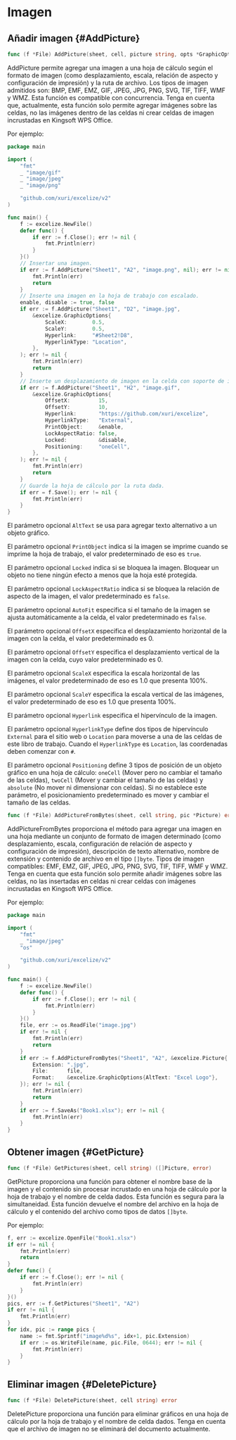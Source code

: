 # Imagen

## Añadir imagen {#AddPicture}

```go
func (f *File) AddPicture(sheet, cell, picture string, opts *GraphicOptions) error
```

AddPicture permite agregar una imagen a una hoja de cálculo según el formato de imagen (como desplazamiento, escala, relación de aspecto y configuración de impresión) y la ruta de archivo. Los tipos de imagen admitidos son: BMP, EMF, EMZ, GIF, JPEG, JPG, PNG, SVG, TIF, TIFF, WMF y WMZ. Esta función es compatible con concurrencia. Tenga en cuenta que, actualmente, esta función solo permite agregar imágenes sobre las celdas, no las imágenes dentro de las celdas ni crear celdas de imagen incrustadas en Kingsoft WPS Office.

Por ejemplo:

```go
package main

import (
    "fmt"
    _ "image/gif"
    _ "image/jpeg"
    _ "image/png"

    "github.com/xuri/excelize/v2"
)

func main() {
    f := excelize.NewFile()
    defer func() {
        if err := f.Close(); err != nil {
            fmt.Println(err)
        }
    }()
    // Insertar una imagen.
    if err := f.AddPicture("Sheet1", "A2", "image.png", nil); err != nil {
        fmt.Println(err)
        return
    }
    // Inserte una imagen en la hoja de trabajo con escalado.
    enable, disable := true, false
    if err := f.AddPicture("Sheet1", "D2", "image.jpg",
        &excelize.GraphicOptions{
            ScaleX:        0.5,
            ScaleY:        0.5,
            Hyperlink:     "#Sheet2!D8",
            HyperlinkType: "Location",
        },
    ); err != nil {
        fmt.Println(err)
        return
    }
    // Inserte un desplazamiento de imagen en la celda con soporte de impresión.
    if err := f.AddPicture("Sheet1", "H2", "image.gif",
        &excelize.GraphicOptions{
            OffsetX:         15,
            OffsetY:         10,
            Hyperlink:       "https://github.com/xuri/excelize",
            HyperlinkType:   "External",
            PrintObject:     &enable,
            LockAspectRatio: false,
            Locked:          &disable,
            Positioning:     "oneCell",
        },
    ); err != nil {
        fmt.Println(err)
        return
    }
    // Guarde la hoja de cálculo por la ruta dada.
    if err = f.Save(); err != nil {
        fmt.Println(err)
    }
}
```

El parámetro opcional `AltText` se usa para agregar texto alternativo a un objeto gráfico.

El parámetro opcional `PrintObject` indica si la imagen se imprime cuando se imprime la hoja de trabajo, el valor predeterminado de eso es `true`.

El parámetro opcional `Locked` indica si se bloquea la imagen. Bloquear un objeto no tiene ningún efecto a menos que la hoja esté protegida.

El parámetro opcional `LockAspectRatio` indica si se bloquea la relación de aspecto de la imagen, el valor predeterminado es `false`.

El parámetro opcional `AutoFit` especifica si el tamaño de la imagen se ajusta automáticamente a la celda, el valor predeterminado es `false`.

El parámetro opcional `OffsetX` especifica el desplazamiento horizontal de la imagen con la celda, el valor predeterminado es 0.

El parámetro opcional `OffsetY` especifica el desplazamiento vertical de la imagen con la celda, cuyo valor predeterminado es 0.

El parámetro opcional `ScaleX` especifica la escala horizontal de las imágenes, el valor predeterminado de eso es 1.0 que presenta 100%.

El parámetro opcional `ScaleY` especifica la escala vertical de las imágenes, el valor predeterminado de eso es 1.0 que presenta 100%.

El parámetro opcional `Hyperlink` especifica el hipervínculo de la imagen.

El parámetro opcional `HyperlinkType` define dos tipos de hipervínculo `External` para el sitio web o `Location` para moverse a una de las celdas de este libro de trabajo. Cuando el `HyperlinkType` es `Location`, las coordenadas deben comenzar con `#`.

El parámetro opcional `Positioning` define 3 tipos de posición de un objeto gráfico en una hoja de cálculo: `oneCell` (Mover pero no cambiar el tamaño de las celdas), `twoCell` (Mover y cambiar el tamaño de las celdas) y `absolute` (No mover ni dimensionar con celdas). Si no establece este parámetro, el posicionamiento predeterminado es mover y cambiar el tamaño de las celdas.

```go
func (f *File) AddPictureFromBytes(sheet, cell string, pic *Picture) error
```

AddPictureFromBytes proporciona el método para agregar una imagen en una hoja mediante un conjunto de formato de imagen determinado (como desplazamiento, escala, configuración de relación de aspecto y configuración de impresión), descripción de texto alternativo, nombre de extensión y contenido de archivo en el tipo `[]byte`. Tipos de imagen compatibles: EMF, EMZ, GIF, JPEG, JPG, PNG, SVG, TIF, TIFF, WMF y WMZ. Tenga en cuenta que esta función solo permite añadir imágenes sobre las celdas, no las insertadas en celdas ni crear celdas con imágenes incrustadas en Kingsoft WPS Office.

Por ejemplo:

```go
package main

import (
    "fmt"
    _ "image/jpeg"
    "os"

    "github.com/xuri/excelize/v2"
)

func main() {
    f := excelize.NewFile()
    defer func() {
        if err := f.Close(); err != nil {
            fmt.Println(err)
        }
    }()
    file, err := os.ReadFile("image.jpg")
    if err != nil {
        fmt.Println(err)
        return
    }
    if err := f.AddPictureFromBytes("Sheet1", "A2", &excelize.Picture{
        Extension: ".jpg",
        File:      file,
        Format:    &excelize.GraphicOptions{AltText: "Excel Logo"},
    }); err != nil {
        fmt.Println(err)
        return
    }
    if err := f.SaveAs("Book1.xlsx"); err != nil {
        fmt.Println(err)
    }
}
```

## Obtener imagen {#GetPicture}

```go
func (f *File) GetPictures(sheet, cell string) ([]Picture, error)
```

GetPicture proporciona una función para obtener el nombre base de la imagen y el contenido sin procesar incrustado en una hoja de cálculo por la hoja de trabajo y el nombre de celda dados. Esta función es segura para la simultaneidad. Esta función devuelve el nombre del archivo en la hoja de cálculo y el contenido del archivo como tipos de datos `[]byte`.

Por ejemplo:

```go
f, err := excelize.OpenFile("Book1.xlsx")
if err != nil {
    fmt.Println(err)
    return
}
defer func() {
    if err := f.Close(); err != nil {
        fmt.Println(err)
    }
}()
pics, err := f.GetPictures("Sheet1", "A2")
if err != nil {
    fmt.Println(err)
}
for idx, pic := range pics {
    name := fmt.Sprintf("image%d%s", idx+1, pic.Extension)
    if err := os.WriteFile(name, pic.File, 0644); err != nil {
        fmt.Println(err)
    }
}
```

## Eliminar imagen {#DeletePicture}

```go
func (f *File) DeletePicture(sheet, cell string) error
```

DeletePicture proporciona una función para eliminar gráficos en una hoja de cálculo por la hoja de trabajo y el nombre de celda dados. Tenga en cuenta que el archivo de imagen no se eliminará del documento actualmente.
